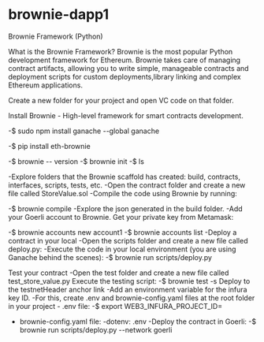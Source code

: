 # brownie-dapp1

Brownie Framework (Python)

What is the Brownie Framework? Brownie is the most popular Python development framework for Ethereum. Brownie takes care of managing contract artifacts, allowing you to write simple, manageable contracts and deployment scripts for custom deployments,library linking and complex Ethereum applications.

Create a new folder for your project and open VC code on that folder.

Install Brownie - High-level framework for smart contracts development.

-$ sudo npm install ganache --global
 ganache

-$ pip install eth-brownie

-$ brownie -- version
-$ brownie init
-$ ls

-Explore folders that the Brownie scaffold has created: build, contracts, interfaces, scripts, tests, etc.
-Open the contract folder and create a new file called StoreValue.sol 
-Compile the code using Brownie by running:

-$ brownie compile
-Explore the json generated in the build folder.
-Add your Goerli account to Brownie. Get your private key from Metamask:

-$ brownie accounts new account1
-$ brownie accounts list
-Deploy a contract in your local
-Open the scripts folder and create a new file called deploy.py:
-Execute the code in your local environment (you are using Ganache behind the scenes):
-$ brownie run scripts/deploy.py

Test your contract
-Open the test folder and create a new file called test_store_value.py
Execute the testing script:
-$ brownie test -s
Deploy to the testnetHeader anchor link
-Add an environment variable for the infura key ID.
-For this, create .env and brownie-config.yaml files at the root folder in your project
    - .env file:
-$ export WEB3_INFURA_PROJECT_ID=<YOUR INFURA ID>
   - brownie-config.yaml file:
-dotenv: .env
-Deploy the contract in Goerli:
-$ brownie run scripts/deploy.py --network goerli









